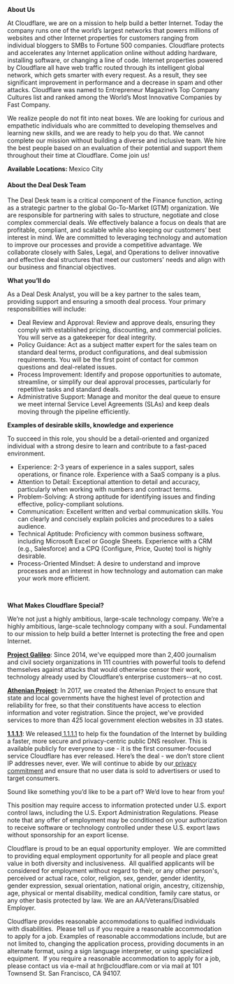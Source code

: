 <div class="content-intro">
	<div><strong>About Us</strong></div>
	<div>
		<p>At Cloudflare, we are on a mission to help build a better Internet. Today the company runs one of the world’s largest networks that powers millions of websites and other Internet properties for customers ranging from individual bloggers to SMBs to Fortune 500 companies. Cloudflare protects and accelerates any Internet application online without adding hardware, installing software, or changing a line of code. Internet properties powered by Cloudflare all have web traffic routed through its intelligent global network, which gets smarter with every request. As a result, they see significant improvement in performance and a decrease in spam and other attacks. Cloudflare was named to Entrepreneur Magazine’s Top Company Cultures list and ranked among the World’s Most Innovative Companies by Fast Company.&nbsp;</p>
		<p><span style="font-weight: 400;">We realize people do not fit into neat boxes. We are looking for curious and empathetic individuals who are committed to developing themselves and learning new skills, and we are ready to help you do that. We cannot complete our mission without building a diverse and inclusive team. We hire the best people based on an evaluation of their potential and support them throughout their time at Cloudflare. Come join us!&nbsp;</span></p>
	</div>
</div>
<p><strong>Available Locations: </strong>Mexico City</p>
<h4><strong>About the Deal Desk Team</strong></h4>
<p>The Deal Desk team is a critical component of the Finance function, acting as a strategic partner to the global Go-To-Market (GTM) organization. We are responsible for partnering with sales to structure, negotiate and close complex commercial deals. We effectively balance a focus on deals that are profitable, compliant, and scalable while also keeping our customers’ best interest in mind. We are committed to leveraging technology and automation to improve our processes and provide a competitive advantage. We collaborate closely with Sales, Legal, and Operations to deliver innovative and effective deal structures that meet our customers' needs and align with our business and financial objectives.</p>
<p><strong>What you’ll do</strong></p>
<p>As a Deal Desk Analyst, you will be a key partner to the sales team, providing support and ensuring a smooth deal process. Your primary responsibilities will include:</p>
<ul>
	<li>Deal Review and Approval: Review and approve deals, ensuring they comply with established pricing, discounting, and commercial policies. You will serve as a gatekeeper for deal integrity.</li>
	<li>Policy Guidance: Act as a subject matter expert for the sales team on standard deal terms, product configurations, and deal submission requirements. You will be the first point of contact for common questions and deal-related issues.</li>
	<li>Process Improvement: Identify and propose opportunities to automate, streamline, or simplify our deal approval processes, particularly for repetitive tasks and standard deals.</li>
	<li>Administrative Support: Manage and monitor the deal queue to ensure we meet internal Service Level Agreements (SLAs) and keep deals moving through the pipeline efficiently.</li>
</ul>
<p><strong>Examples of desirable skills, knowledge and experience</strong></p>
<p>To succeed in this role, you should be a detail-oriented and organized individual with a strong desire to learn and contribute to a fast-paced environment.</p>
<ul>
	<li>Experience: 2-3 years of experience in a sales support, sales operations, or finance role. Experience with a SaaS company is a plus.</li>
	<li>Attention to Detail: Exceptional attention to detail and accuracy, particularly when working with numbers and contract terms.</li>
	<li>Problem-Solving: A strong aptitude for identifying issues and finding effective, policy-compliant solutions.</li>
	<li>Communication: Excellent written and verbal communication skills. You can clearly and concisely explain policies and procedures to a sales audience.</li>
	<li>Technical Aptitude: Proficiency with common business software, including Microsoft Excel or Google Sheets. Experience with a CRM (e.g., Salesforce) and a CPQ (Configure, Price, Quote) tool is highly desirable.</li>
	<li>Process-Oriented Mindset: A desire to understand and improve processes and an interest in how technology and automation can make your work more efficient.</li>
</ul>
<p>&nbsp;</p>
<div class="content-conclusion">
	<p><strong>What Makes Cloudflare Special?</strong></p>
	<p><span style="font-weight: 400;">We’re not just a highly ambitious, large-scale technology company. We’re a highly ambitious, large-scale technology company with a soul. Fundamental to our mission to help build a better Internet is protecting the free and open Internet.</span></p>
	<p><a href="https://blog.cloudflare.com/protecting-free-expression-online/"><strong>Project Galileo</strong></a><span style="font-weight: 400;">: Since 2014, we've equipped more than 2,400 journalism and civil society organizations in 111 countries with powerful tools to defend themselves against attacks that would otherwise censor their work, technology already used by Cloudflare’s enterprise customers--at no cost.</span></p>
	<p><strong><a href="https://www.cloudflare.com/athenian/">Athenian Project</a></strong><span style="font-weight: 400;">: In 2017, we created the Athenian Project to ensure that state and local governments have the highest level of protection and reliability for free, so that their constituents have access to election information and voter registration. Since the project, we've provided services to more than 425 local government election websites in 33 states.</span></p>
	<p><a href="https://1.1.1.1/"><strong>1.1.1.1</strong></a><span style="font-weight: 400;">: We released</span><a href="https://1.1.1.1/"> <span style="font-weight: 400;">1.1.1.1</span></a><span style="font-weight: 400;"> to help fix the foundation of the Internet by building a faster, more secure and privacy-centric public DNS resolver. This is available publicly for everyone to use - it is the first consumer-focused service Cloudflare has ever released. Here’s the deal - we don’t store client IP addresses never, ever. We will continue to abide by our</span><a href="https://developers.cloudflare.com/1.1.1.1/privacy/public-dns-resolver"> privacy commitment</a><span style="font-weight: 400;"> and ensure that no user data is sold to advertisers or used to target consumers.</span></p>
	<p><span style="font-weight: 400;">Sound like something you’d like to be a part of? We’d love to hear from you!</span></p>
	<p><span style="font-weight: 400;">This position may require access to information protected under U.S. export control laws, including the U.S. Export Administration Regulations. Please note that any offer of employment may be conditioned on your authorization to receive software or technology controlled under these U.S. export laws without sponsorship for an export license.</span></p>
	<p><span style="font-weight: 400;">Cloudflare is proud to be an equal opportunity employer. &nbsp;We are committed to providing equal employment opportunity for all people and place great value in both diversity and inclusiveness. &nbsp;All qualified applicants will be considered for employment without regard to their, or any other person's, perceived or actual</span> <span style="font-weight: 400;">race, color, religion, sex, gender, gender identity, gender expression, sexual orientation, national origin, ancestry, citizenship, age, physical or mental disability, medical condition, family care status, or any other basis protected by law. </span><span style="font-weight: 400;">We are an AA/Veterans/Disabled Employer.</span></p>
	<p><span style="font-weight: 400;">Cloudflare provides reasonable accommodations to qualified individuals with disabilities. &nbsp;Please tell us if you require a reasonable accommodation to apply for a job. Examples of reasonable accommodations include, but are not limited to, changing the application process, providing documents in an alternate format, using a sign language interpreter, or using specialized equipment. &nbsp;If you require a reasonable accommodation to apply for a job, please contact us via e-mail at </span><span style="font-weight: 400;">hr@cloudflare.com</span><span style="font-weight: 400;"> or via mail at 101 Townsend St. San Francisco, CA 94107.</span></p>
</div>